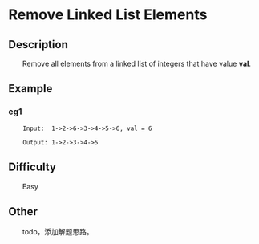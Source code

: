 # Remove Linked List Elements

## Description

&emsp;&emsp;Remove all elements from a linked list of integers that have value **val**.

## Example

### eg1

```
    Input:  1->2->6->3->4->5->6, val = 6
    
    Output: 1->2->3->4->5
```

## Difficulty

&emsp;&emsp;Easy

## Other

&emsp;&emsp;todo，添加解题思路。